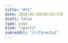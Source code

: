 ```yaml
---
title: "#f1"
date: 2019-01-03T10:32:17Z
draft: false
type: page
kind: "sports"
subreddit: "/r/formula1"
---
```

